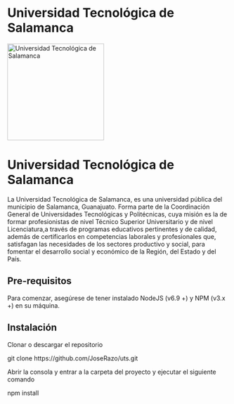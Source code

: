 # Universidad Tecnológica de Salamanca
<img src="http://www.utsalamanca.edu.mx/assets/img/pagina-principal/logouts.png" style="width: 220px;" alt="Universidad Tecnológica de Salamanca">
<h1>Universidad Tecnológica de Salamanca</h1>

<p>La Universidad Tecnológica de Salamanca, es una universidad pública del municipio de Salamanca, Guanajuato. Forma parte de la Coordinación General de Universidades Tecnológicas y Politécnicas, cuya misión es la de formar profesionistas de nivel Técnico Superior Universitario y de nivel Licenciatura,a través de programas educativos pertinentes y de calidad, además de certificarlos en competencias laborales y profesionales que, satisfagan las necesidades de los sectores productivo y social, para fomentar el desarrollo social y económico de la Región, del Estado y del País.</p>

## Pre-requisitos
<div class="alert alert-secondary" role="alert">
  Para comenzar, asegúrese de tener instalado NodeJS (v6.9 +) y NPM (v3.x +) en su máquina.
</div>

## Instalación
<p>Clonar o descargar el repositorio</p>
<div class="alert alert-secondary" role="alert">
  git clone https://github.com/JoseRazo/uts.git
</div>

<p>Abrir la consola y entrar a la carpeta del proyecto y ejecutar el siguiente comando</p>
<div class="alert alert-secondary" role="alert">
  npm install
</div>
